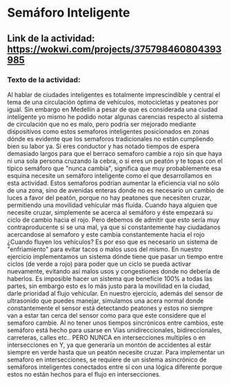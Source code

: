# Semáforo Inteligente
## Link de la actividad: https://wokwi.com/projects/375798460804393985

### Texto de la actividad:

Al hablar de ciudades inteligentes es totalmente imprescindible y central el tema de una circulación óptima de vehículos, motocicletas y peatones por igual. Sin embargo en Medellín a pesar de que es considerada una ciudad inteligente yo mismo he podido notar algunas carencias respecto al sistema de circulación que no es malo, pero podría ser mejorado mediante dispositivos como estos semaforos inteligentes posicionados en zonas dónde es evidente que los semaforos tradicionales no están cumpliendo bien su labor ya.
Si eres conductor y has notado tiempos de espera demasiado largos para que el berraco semaforo cambie a rojo sin que haya ni una sola persona cruzando la cebra, o si eres un peatón y te topas con el típico semáforo que "nunca cambia", significa que muy probablemente esa esquina necesite un semáforo inteligente como el que desarrollamos en esta actividad.
Estos semaforos podrían aumentar la eficiencia vial no sólo de una zona, sino de avenidas enteras donde no es necesario un cambio de luces a favor del peatón, porque no hay peatones que necesiten cruzar, permitiendo una movilidad vehícular más fluída. Cuando haya alguien que necesite cruzar, simplemente se acerca al semáforo y éste empezará su ciclo de cambio hacia el rojo.
Pero debemos de admitir que esto sería muy contraproducente si se una mal, ya que si constantemente hay ciudadanos acercandose al semaforo y este cambia constantemente hacia el rojo ¿Cuando fluyen los vehículos? Es por eso que es necesario un sistema de "enfriamiento" para evitar tacos o malos usos del mismo. En nuestro ejercicio implementamos un sistema dónde tiene que pasar un tiempo entre ciclos (de verde a rojo) para poder que un ciclo se pueda activar nuevamente, evitando así malos usos y congestiones donde no debería de haberlos.
Es imposible hacer un sistema que beneficie 100% a todas las partes, sin embargo esto es lo más justo para la movilidad en la ciudad, darle prioridad al flujo vehícular.
En nuestro ejercicio, además del sensor de ultrasonido que puedes manejar, simulamos una acera normal donde constantemente el sensor está detectando peatones y estos no siempre van a estar tan cerca del sensor como para que este considere que el semaforo cambie.
Al no tener unos tiempos sincrónicos entre cambios, este semáforo está hecho para usarse en Vías unidireccionales, bidireccionales, carreteras, calles etc.. PERO NUNCA en intersecciones multiples o en intersecciones en Y, ya que generaría un montón de accidentes al estár siempre en verde hasta que un peatón necesite cruzar. Para implementar un semaforo en intersecciones, se requiere de un sistema asincrónico de semáforos inteligentes conectados entre sí con una lógica diferente porque estos no están hechos para el flujo en intersecciones.